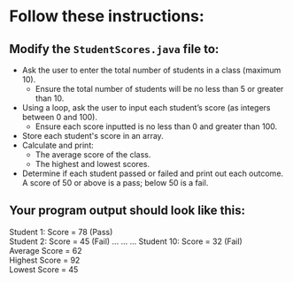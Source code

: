 # Follow these instructions:

## Modify the `StudentScores.java` file to:

-  Ask the user to enter the total number of students in a class (maximum 10).
   -  Ensure the total number of students will be no less than 5 or greater than 10.
-  Using a loop, ask the user to input each student’s score (as integers between 0 and 100).
   -  Ensure each score inputted is no less than 0 and greater than 100.
-  Store each student's score in an array.
-  Calculate and print:
   -  The average score of the class.
   -  The highest and lowest scores.
-  Determine if each student passed or failed and print out each outcome. A score of 50 or above is a pass; below 50 is a fail.

## Your program output should look like this:

Student 1: Score = 78 (Pass)  
Student 2: Score = 45 (Fail)
...
...
...
Student 10: Score = 32 (Fail)  
Average Score = 62  
Highest Score = 92  
Lowest Score = 45
